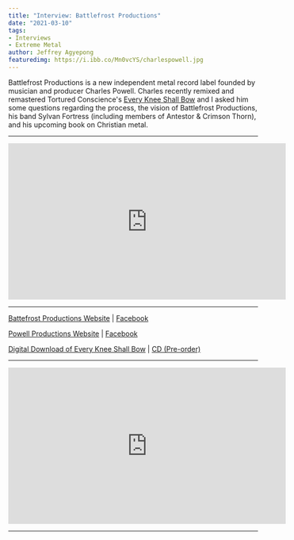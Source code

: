 ```yaml
---
title: "Interview: Battlefrost Productions"
date: "2021-03-10"
tags:
- Interviews
- Extreme Metal
author: Jeffrey Agyepong
featuredimg: https://i.ibb.co/Mn0vcYS/charlespowell.jpg
---
```


Battlefrost Productions is a new independent metal record label founded by musician and producer Charles Powell. Charles recently remixed and remastered Tortured Conscience's [Every Knee Shall Bow](https://www.beyondthegravemusic.com/2020/11/18/review-tortured-conscience-every-knee-shall-bow-remixed-remastered/) and I asked him some questions regarding the process, the vision of Battlefrost Productions, his band Sylvan Fortress (including members of Antestor & Crimson Thorn), and his upcoming book on Christian metal.



<hr>
<div class="video-container"><iframe src="https://www.youtube.com/embed/Y2Uw-UWfyH8" width="560" height="315" frameborder="0"></iframe></div>

<hr>


[Battefrost Productions Website](https://battlefrost.com/) | [Facebook](https://web.facebook.com/BattlefrostProductions) 

 [Powell Productions Website](https://www.powell-productions.com/) | [Facebook](https://web.facebook.com/powellpro74)

  [Digital Download of Every Knee Shall Bow](https://battlefrost.com/product/every-knee-shall-bow-download/) | [CD (Pre-order)](https://battlefrost.com/product/every-knee-shall-bow-cd/)

<hr>

<div class="video-container">
<iframe src="https://www.youtube.com/embed/tCOp4dP3peY" width="560" height="315" frameborder="0"></iframe>
</div>

<hr>

